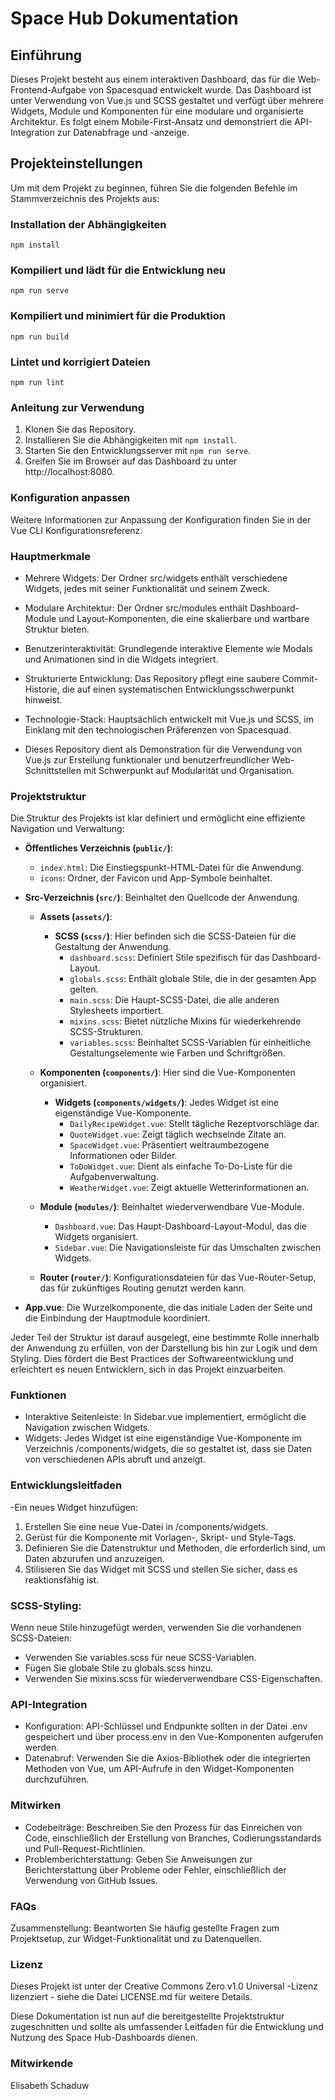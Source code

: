 # Space Hub Dokumentation

## Einführung
Dieses Projekt besteht aus einem interaktiven Dashboard, das für die Web-Frontend-Aufgabe von Spacesquad entwickelt wurde. Das Dashboard ist unter Verwendung von Vue.js und SCSS gestaltet und verfügt über mehrere Widgets, Module und Komponenten für eine modulare und organisierte Architektur. Es folgt einem Mobile-First-Ansatz und demonstriert die API-Integration zur Datenabfrage und -anzeige.

## Projekteinstellungen
Um mit dem Projekt zu beginnen, führen Sie die folgenden Befehle im Stammverzeichnis des Projekts aus:

### Installation der Abhängigkeiten
```
npm install
```

### Kompiliert und lädt für die Entwicklung neu
```
npm run serve
```

### Kompiliert und minimiert für die Produktion
```
npm run build
```

### Lintet und korrigiert Dateien
```
npm run lint
```

### Anleitung zur Verwendung

1. Klonen Sie das Repository.
2. Installieren Sie die Abhängigkeiten mit `npm install`.
3. Starten Sie den Entwicklungsserver mit `npm run serve`.
4. Greifen Sie im Browser auf das Dashboard zu unter http://localhost:8080.


### Konfiguration anpassen
Weitere Informationen zur Anpassung der Konfiguration finden Sie in der Vue CLI Konfigurationsreferenz.


### Hauptmerkmale
- Mehrere Widgets: Der Ordner src/widgets enthält verschiedene Widgets, jedes mit seiner Funktionalität und seinem Zweck.
- Modulare Architektur: Der Ordner src/modules enthält Dashboard-Module und Layout-Komponenten, die eine skalierbare und wartbare Struktur bieten.
- Benutzerinteraktivität: Grundlegende interaktive Elemente wie Modals und Animationen sind in die Widgets integriert.
- Strukturierte Entwicklung: Das Repository pflegt eine saubere Commit-Historie, die auf einen systematischen Entwicklungsschwerpunkt hinweist.
- Technologie-Stack: Hauptsächlich entwickelt mit Vue.js und SCSS, im Einklang mit den technologischen Präferenzen von Spacesquad.

- Dieses Repository dient als Demonstration für die Verwendung von Vue.js zur Erstellung funktionaler und benutzerfreundlicher Web-Schnittstellen mit Schwerpunkt auf Modularität und Organisation.

### Projektstruktur

Die Struktur des Projekts ist klar definiert und ermöglicht eine effiziente Navigation und Verwaltung:

- **Öffentliches Verzeichnis (`public/`)**:
    - `index.html`: Die Einstiegspunkt-HTML-Datei für die Anwendung.
    - `icons`: Ordner, der Favicon und App-Symbole beinhaltet.

- **Src-Verzeichnis (`src/`)**: Beinhaltet den Quellcode der Anwendung.

    - **Assets (`assets/`)**:
        - **SCSS (`scss/`)**: Hier befinden sich die SCSS-Dateien für die Gestaltung der Anwendung.
            - `dashboard.scss`: Definiert Stile spezifisch für das Dashboard-Layout.
            - `globals.scss`: Enthält globale Stile, die in der gesamten App gelten.
            - `main.scss`: Die Haupt-SCSS-Datei, die alle anderen Stylesheets importiert.
            - `mixins.scss`: Bietet nützliche Mixins für wiederkehrende SCSS-Strukturen.
            - `variables.scss`: Beinhaltet SCSS-Variablen für einheitliche Gestaltungselemente wie Farben und Schriftgrößen.

    - **Komponenten (`components/`)**: Hier sind die Vue-Komponenten organisiert.
        - **Widgets (`components/widgets/`)**: Jedes Widget ist eine eigenständige Vue-Komponente.
            - `DailyRecipeWidget.vue`: Stellt tägliche Rezeptvorschläge dar.
            - `QuoteWidget.vue`: Zeigt täglich wechselnde Zitate an.
            - `SpaceWidget.vue`: Präsentiert weltraumbezogene Informationen oder Bilder.
            - `ToDoWidget.vue`: Dient als einfache To-Do-Liste für die Aufgabenverwaltung.
            - `WeatherWidget.vue`: Zeigt aktuelle Wetterinformationen an.

    - **Module (`modules/`)**: Beinhaltet wiederverwendbare Vue-Module.
        - `Dashboard.vue`: Das Haupt-Dashboard-Layout-Modul, das die Widgets organisiert.
        - `Sidebar.vue`: Die Navigationsleiste für das Umschalten zwischen Widgets.

    - **Router (`router/`)**: Konfigurationsdateien für das Vue-Router-Setup, das für zukünftiges Routing genutzt werden kann.

- **App.vue**: Die Wurzelkomponente, die das initiale Laden der Seite und die Einbindung der Hauptmodule koordiniert.

Jeder Teil der Struktur ist darauf ausgelegt, eine bestimmte Rolle innerhalb der Anwendung zu erfüllen, von der Darstellung bis hin zur Logik und dem Styling. Dies fördert die Best Practices der Softwareentwicklung und erleichtert es neuen Entwicklern, sich in das Projekt einzuarbeiten.

### Funktionen
- Interaktive Seitenleiste: In Sidebar.vue implementiert, ermöglicht die Navigation zwischen Widgets.
- Widgets: Jedes Widget ist eine eigenständige Vue-Komponente im Verzeichnis /components/widgets, die so gestaltet ist, dass sie Daten von verschiedenen APIs abruft und anzeigt.

### Entwicklungsleitfaden
-Ein neues Widget hinzufügen:
1. Erstellen Sie eine neue Vue-Datei in /components/widgets.
2. Gerüst für die Komponente mit Vorlagen-, Skript- und Style-Tags.
3. Definieren Sie die Datenstruktur und Methoden, die erforderlich sind, um Daten abzurufen und anzuzeigen.
4. Stilisieren Sie das Widget mit SCSS und stellen Sie sicher, dass es reaktionsfähig ist.

### SCSS-Styling: 
Wenn neue Stile hinzugefügt werden, verwenden Sie die vorhandenen SCSS-Dateien:
- Verwenden Sie variables.scss für neue SCSS-Variablen.
- Fügen Sie globale Stile zu globals.scss hinzu.
- Verwenden Sie mixins.scss für wiederverwendbare CSS-Eigenschaften.

### API-Integration
- Konfiguration: API-Schlüssel und Endpunkte sollten in der Datei .env gespeichert und über process.env in den Vue-Komponenten aufgerufen werden.
- Datenabruf: Verwenden Sie die Axios-Bibliothek oder die integrierten Methoden von Vue, um API-Aufrufe in den Widget-Komponenten durchzuführen.

### Mitwirken
- Codebeiträge: Beschreiben Sie den Prozess für das Einreichen von Code, einschließlich der Erstellung von Branches, Codierungsstandards und Pull-Request-Richtlinien.
- Problemberichterstattung: Geben Sie Anweisungen zur Berichterstattung über Probleme oder Fehler, einschließlich der Verwendung von GitHub Issues.

### FAQs
Zusammenstellung: Beantworten Sie häufig gestellte Fragen zum Projektsetup, zur Widget-Funktionalität und zu Datenquellen.

### Lizenz
Dieses Projekt ist unter der Creative Commons Zero v1.0 Universal -Lizenz lizenziert - siehe die Datei LICENSE.md für weitere Details.


Diese Dokumentation ist nun auf die bereitgestellte Projektstruktur zugeschnitten und sollte als umfassender Leitfaden für die Entwicklung und Nutzung des Space Hub-Dashboards dienen.
### Mitwirkende

Elisabeth Schaduw


